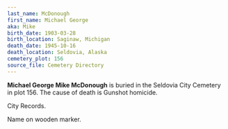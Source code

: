 ```yaml
---
last_name: McDonough
first_name: Michael George
aka: Mike
birth_date: 1903-03-28
birth_location: Saginaw, Michigan
death_date: 1945-10-16
death_location: Seldovia, Alaska
cemetery_plot: 156
source_file: Cemetery Directory
---
```

**Michael George  Mike McDonough** is buried in the Seldovia City Cemetery in plot 156.  The cause of death is Gunshot homicide.

City Records.

Name on wooden marker.
